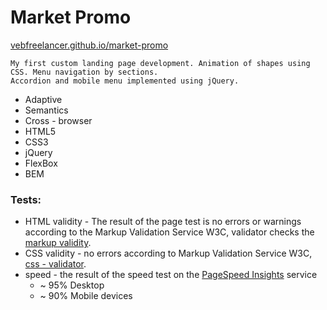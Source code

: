 # Market Promo
[vebfreelancer.github.io/market-promo](https://vebfreelancer.github.io/market-promo/)
```
My first custom landing page development. Animation of shapes using CSS. Menu navigation by sections.  
Accordion and mobile menu implemented using jQuery.
```
- Adaptive
- Semantics
- Cross - browser
- HTML5
- CSS3
- jQuery
- FlexBox
- BEM

### Tests:
- HTML validity - The result of the page test is no errors or warnings according to the Markup Validation Service W3C, validator checks the [markup validity](https://validator.w3.org/#validate_by_uri).
- CSS validity - no errors according to Markup Validation Service W3C, [css - validator](https://jigsaw.w3.org/css-validator/).
- speed - the result of the speed test on the [PageSpeed Insights](https://pagespeed.web.dev/) service
  - ~ 95% Desktop
  - ~ 90% Mobile devices